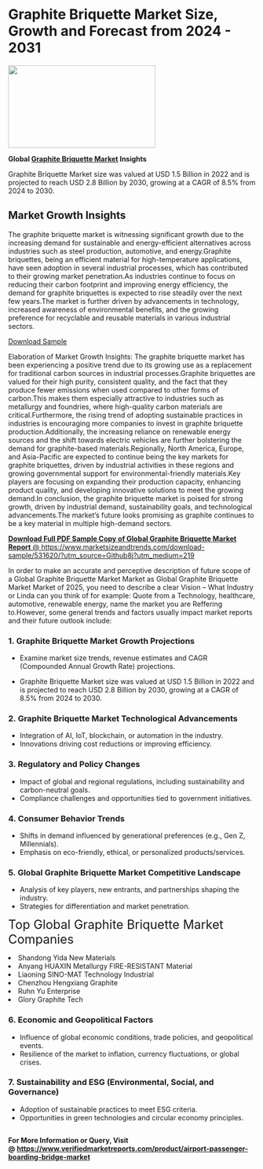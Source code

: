 <H1>Graphite Briquette Market Size, Growth and Forecast from 2024 - 2031</H1><img class="aligncenter size-medium wp-image-584254" src="https://thirdeyenews.in/wp-content/uploads/2024/09/Global-Market-Research-300x168.jpeg" alt="" width="300" height="168" /><p><strong>Global&nbsp;<a href="https://www.marketsizeandtrends.com/download-sample/531620/?utm_source=Github8j?utm_medium=219">Graphite Briquette Market</a> Insights</strong></p><p>Graphite Briquette Market size was valued at USD 1.5 Billion in 2022 and is projected to reach USD 2.8 Billion by 2030, growing at a CAGR of 8.5% from 2024 to 2030.</p><p><h2>Market Growth Insights</h2> <p>The graphite briquette market is witnessing significant growth due to the increasing demand for sustainable and energy-efficient alternatives across industries such as steel production, automotive, and energy.Graphite briquettes, being an efficient material for high-temperature applications, have seen adoption in several industrial processes, which has contributed to their growing market penetration.As industries continue to focus on reducing their carbon footprint and improving energy efficiency, the demand for graphite briquettes is expected to rise steadily over the next few years.The market is further driven by advancements in technology, increased awareness of environmental benefits, and the growing preference for recyclable and reusable materials in various industrial sectors.</p> <p><a href="#">Download Sample</a></p> <p>Elaboration of Market Growth Insights: The graphite briquette market has been experiencing a positive trend due to its growing use as a replacement for traditional carbon sources in industrial processes.Graphite briquettes are valued for their high purity, consistent quality, and the fact that they produce fewer emissions when used compared to other forms of carbon.This makes them especially attractive to industries such as metallurgy and foundries, where high-quality carbon materials are critical.Furthermore, the rising trend of adopting sustainable practices in industries is encouraging more companies to invest in graphite briquette production.Additionally, the increasing reliance on renewable energy sources and the shift towards electric vehicles are further bolstering the demand for graphite-based materials.Regionally, North America, Europe, and Asia-Pacific are expected to continue being the key markets for graphite briquettes, driven by industrial activities in these regions and growing governmental support for environmental-friendly materials.Key players are focusing on expanding their production capacity, enhancing product quality, and developing innovative solutions to meet the growing demand.In conclusion, the graphite briquette market is poised for strong growth, driven by industrial demand, sustainability goals, and technological advancements.The market’s future looks promising as graphite continues to be a key material in multiple high-demand sectors.</p> <p><a href="#"></p><p><span class=""><strong>Download Full PDF Sample Copy of Global Graphite Briquette Market Report</strong> @ <a href="https://www.marketsizeandtrends.com/download-sample/531620/?utm_source=Github8j?utm_medium=219" target="_blank">https://www.marketsizeandtrends.com/download-sample/531620/?utm_source=Github8j?utm_medium=219</a></span></p><p>In order to make an accurate and perceptive description of future scope of a Global&nbsp;Graphite Briquette Market Market as Global&nbsp;Graphite Briquette Market Market of 2025, you need to describe a clear Vision &ndash; What Industry or Linda can you think of for example: Quote from a Technology, healthcare, automotive, renewable energy, name the market you are Reffering to.However, some general trends and factors usually impact market reports and their future outlook include:</p><h3>1.&nbsp;<strong>Graphite Briquette Market Growth Projections</strong></h3><ul><li>Examine market size trends, revenue estimates and CAGR (Compounded Annual Growth Rate) projections.</li><li><p>Graphite Briquette Market size was valued at USD 1.5 Billion in 2022 and is projected to reach USD 2.8 Billion by 2030, growing at a CAGR of 8.5% from 2024 to 2030.</p></li></ul><h3>2.&nbsp;<strong>Graphite Briquette Market Technological Advancements</strong></h3><ul><li>Integration of AI, IoT, blockchain, or automation in the industry.</li><li>Innovations driving cost reductions or improving efficiency.</li></ul><h3>3.&nbsp;<strong>Regulatory and Policy Changes</strong></h3><ul><li>Impact of global and regional regulations, including sustainability and carbon-neutral goals.</li><li>Compliance challenges and opportunities tied to government initiatives.</li></ul><h3>4.&nbsp;<strong>Consumer Behavior Trends</strong></h3><ul><li>Shifts in demand influenced by generational preferences (e.g., Gen Z, Millennials).</li><li>Emphasis on eco-friendly, ethical, or personalized products/services.</li></ul><h3>5.&nbsp;<strong>Global Graphite Briquette Market Competitive Landscape</strong></h3><ul><li>Analysis of key players, new entrants, and partnerships shaping the industry.</li><li>Strategies for differentiation and market penetration.</li></ul><p data-pm-slice="1 1 []"><span style="color: inherit; font-family: inherit; font-size: 25px;">Top Global Graphite Briquette Market Companies</span></p><div class="" data-test-id=""><p><li>Shandong Yida New Materials</li><li> Anyang HUAXIN Metallurgy FIRE-RESISTANT Material</li><li> Liaoning SINO-MAT Technology Industrial</li><li> Chenzhou Hengxiang Graphite</li><li> Ruhn Yu Enterprise</li><li> Glory Graphite Tech</li></p></div><h3>6.&nbsp;<strong>Economic and Geopolitical Factors</strong></h3><ul><li>Influence of global economic conditions, trade policies, and geopolitical events.</li><li>Resilience of the market to inflation, currency fluctuations, or global crises.</li></ul><h3>7.&nbsp;<strong>Sustainability and ESG (Environmental, Social, and Governance)</strong></h3><ul><li>Adoption of sustainable practices to meet ESG criteria.</li><li>Opportunities in green technologies and circular economy principles.</li></ul><h2><strong style="font-size: 14px;">For More Information or Query, Visit @&nbsp;</strong><a style="background-color: #ffffff; font-size: 14px;" href="https://www.marketsizeandtrends.com/report/graphite-briquette-market/" target="_blank">https://www.verifiedmarketreports.com/product/airport-passenger-boarding-bridge-market</a></h2>